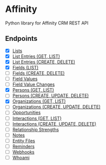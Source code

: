 # Affinity
Python library for Affinity CRM REST API

## Endpoints
- [x] [Lists](https://api-docs.affinity.co/#lists)
- [x] [List Entries (GET, LIST)](https://api-docs.affinity.co/#list-entries)
- [x] [List Entries (CREATE, DELETE)](https://api-docs.affinity.co/#list-entries)
- [x] [Fields (LIST)](https://api-docs.affinity.co/#fields)
- [ ] [Fields (CREATE, DELETE)](https://api-docs.affinity.co/#fields)
- [ ] [Field Values](https://api-docs.affinity.co/#field-values)
- [ ] [Field Value Changes](https://api-docs.affinity.co/#field-value-changes)
- [x] [Persons (GET, LIST)](https://api-docs.affinity.co/#persons)
- [ ] [Persons (CREATE, UPDATE, DELETE)](https://api-docs.affinity.co/#persons)
- [x] [Organizations (GET, LIST)](https://api-docs.affinity.co/#organizations) 
- [ ] [Organizations (CREATE, UPDATE, DELETE)](https://api-docs.affinity.co/#organizations) 
- [ ] [Opportunities](https://api-docs.affinity.co/#opportunities)
- [ ] [Interactions (GET, LIST)](https://api-docs.affinity.co/#interactions) 
- [ ] [Interactions (CREATE, UPDATE, DELETE)](https://api-docs.affinity.co/#interactions) 
- [ ] [Relationship Strengths](https://api-docs.affinity.co/#relationship-strengths)
- [ ] [Notes](https://api-docs.affinity.co/#notes)
- [ ] [Entity Files](https://api-docs.affinity.co/#entity-files)
- [ ] [Reminders](https://api-docs.affinity.co/#reminders)
- [ ] [Webhooks](https://api-docs.affinity.co/#webhooks)
- [ ] [Whoami](https://api-docs.affinity.co/#whoami)
